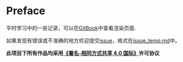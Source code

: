 # Preface

平时学习中的一些记录，可以在[GitBook](https://dokiy.gitbook.io/note/)中查看渲染页面.

如果发现有错误或不准确的地方欢迎提交[issue](https://github.com/Dokiys/note/issues)，格式在[issue_temp.md](./.issue/issue_temp.md)中。

**此项目下所有作品均采用[《署名-相同方式共享 4.0 国际》](https://creativecommons.org/licenses/by-sa/4.0/deed.zh)许可协议**

